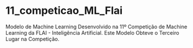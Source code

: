 # 11_competicao_ML_Flai
Modelo de Machine Learning Desenvolvido na 11º Competição de Machine Learning da FLAI - Inteligência Artificial.
Este Modelo Obteve o Terceiro Lugar na Competição.

